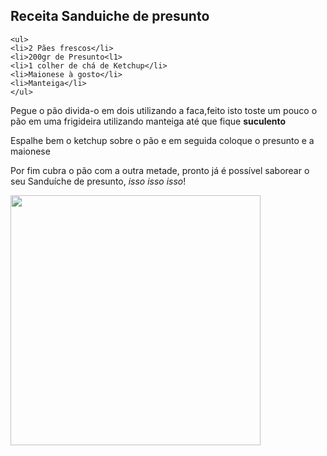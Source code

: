 <!DOCTYPE html>
<html>

  <head>
    <meta charset-"utf-8">
  </head>
  <body>
    <h2>Receita Sanduiche de presunto</h2>

    <ul>
	<li>2 Pães frescos</li>
	<li>200gr de Presunto<l1>
	<li>1 colher de chá de Ketchup</li>
	<li>Maionese à gosto</li>
	<li>Manteiga</li>
    </ul>
<p>Pegue o pão <shadow>divida-o em dois</shadow> utilizando a faca,feito isto toste um pouco o pão em uma frigideira utilizando manteiga até que fique <strong>suculento</strong></p>
<p>Espalhe bem o ketchup sobre o pão e em seguida coloque o presunto e a maionese</p>
<p>Por fim cubra o pão com a outra metade, pronto já é possível saborear o seu Sanduíche de presunto, <i>isso isso isso</i>!</p>
<img src="https://pbs.twimg.com/media/BxN6WAfIUAEjAkb.jpg" width="400">
</body>
</html>
